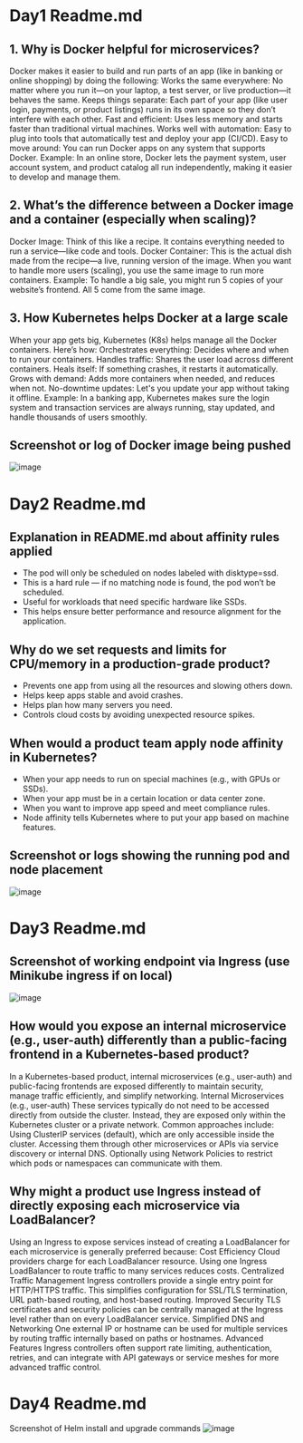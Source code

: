 # Day1 Readme.md

## 1. Why is Docker helpful for microservices?
Docker makes it easier to build and run parts of an app (like in banking or online shopping) by doing the following:
Works the same everywhere: No matter where you run it—on your laptop, a test server, or live production—it behaves the same.
Keeps things separate: Each part of your app (like user login, payments, or product listings) runs in its own space so they don’t interfere with each other.
Fast and efficient: Uses less memory and starts faster than traditional virtual machines.
Works well with automation: Easy to plug into tools that automatically test and deploy your app (CI/CD).
Easy to move around: You can run Docker apps on any system that supports Docker.
Example: In an online store, Docker lets the payment system, user account system, and product catalog all run independently, making it easier to develop and manage them.

## 2. What’s the difference between a Docker image and a container (especially when scaling)?
Docker Image: Think of this like a recipe. It contains everything needed to run a service—like code and tools.
Docker Container: This is the actual dish made from the recipe—a live, running version of the image.
When you want to handle more users (scaling), you use the same image to run more containers.
Example: To handle a big sale, you might run 5 copies of your website’s frontend. All 5 come from the same image.

## 3. How Kubernetes helps Docker at a large scale
When your app gets big, Kubernetes (K8s) helps manage all the Docker containers. Here’s how:
Orchestrates everything: Decides where and when to run your containers.
Handles traffic: Shares the user load across different containers.
Heals itself: If something crashes, it restarts it automatically.
Grows with demand: Adds more containers when needed, and reduces when not.
No-downtime updates: Let's you update your app without taking it offline.
Example: In a banking app, Kubernetes makes sure the login system and transaction services are always running, stay updated, and handle thousands of users smoothly.

## Screenshot or log of Docker image being pushed
![image](https://github.com/user-attachments/assets/c85038fa-85cc-42a0-97fe-ecaefcb482bb)

#  Day2 Readme.md

## Explanation in README.md about affinity rules applied

- The pod will only be scheduled on nodes labeled with disktype=ssd.
- This is a hard rule — if no matching node is found, the pod won’t be scheduled.
- Useful for workloads that need specific hardware like SSDs.
- This helps ensure better performance and resource alignment for the application.

## Why do we set requests and limits for CPU/memory in a production-grade product?

- Prevents one app from using all the resources and slowing others down.  
- Helps keep apps stable and avoid crashes.  
- Helps plan how many servers you need.  
- Controls cloud costs by avoiding unexpected resource spikes.

## When would a product team apply node affinity in Kubernetes?

- When your app needs to run on special machines (e.g., with GPUs or SSDs).  
- When your app must be in a certain location or data center zone.  
- When you want to improve app speed and meet compliance rules.  
- Node affinity tells Kubernetes where to put your app based on machine features.

##  Screenshot or logs showing the running pod and node placement
![image](https://github.com/user-attachments/assets/034bfadf-b42f-4566-b5b9-62b42149c996)



# Day3 Readme.md

## Screenshot of working endpoint via Ingress (use Minikube ingress if on local)

![image](https://github.com/user-attachments/assets/cdbbc3bf-d698-4a54-aeb9-b2b0e97b7be2)


## How would you expose an internal microservice (e.g., user-auth) differently than a public-facing frontend in a Kubernetes-based product?

In a Kubernetes-based product, internal microservices (e.g., user-auth) and public-facing frontends are exposed differently to maintain security, manage traffic efficiently, and simplify networking.
Internal Microservices (e.g., user-auth)
These services typically do not need to be accessed directly from outside the cluster. Instead, they are exposed only within the Kubernetes cluster or a private network. Common approaches include:
Using ClusterIP services (default), which are only accessible inside the cluster.
Accessing them through other microservices or APIs via service discovery or internal DNS.
Optionally using Network Policies to restrict which pods or namespaces can communicate with them.


## Why might a product use Ingress instead of directly exposing each microservice via LoadBalancer?


Using an Ingress to expose services instead of creating a LoadBalancer for each microservice is generally preferred because:
Cost Efficiency
Cloud providers charge for each LoadBalancer resource. Using one Ingress LoadBalancer to route traffic to many services reduces costs.
Centralized Traffic Management
Ingress controllers provide a single entry point for HTTP/HTTPS traffic. This simplifies configuration for SSL/TLS termination, URL path-based routing, and host-based routing.
Improved Security
TLS certificates and security policies can be centrally managed at the Ingress level rather than on every LoadBalancer service.
Simplified DNS and Networking
One external IP or hostname can be used for multiple services by routing traffic internally based on paths or hostnames.
Advanced Features
Ingress controllers often support rate limiting, authentication, retries, and can integrate with API gateways or service meshes for more advanced traffic control.




# Day4 Readme.md

Screenshot of Helm install and upgrade commands
![image](https://github.com/user-attachments/assets/f10df980-79b3-4723-a23a-0cdea3164fa5)





 
